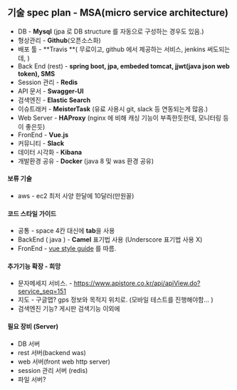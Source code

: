 ## 기술 spec plan - MSA(micro service architecture)

- DB - **Mysql** (jpa 로 DB structure 를 자동으로 구성하는 경우도 있음.)
- 형상관리 - **Github**(오픈소스화)
- 배포 툴 - **Travis **( 무료이고, github 에서 제공하는 서비스, jenkins 써도되는데,  )
- Back End (rest) - **spring boot, jpa, embeded tomcat, jjwt(java json web token), SMS**
- Session 관리 - **Redis**
- API 문서 - **Swagger-UI**
- 검색엔진 - **Elastic Search**
- 이슈트래커 - **MeisterTask** (유료 사용시 git, slack 등 연동되는게 많음.)
- Web Server - **HAProxy** (nginx 에 비해 캐싱 기능이 부족한듯한데, 모니터링 등이 좋은듯)
- FronEnd - **Vue.js** 
- 커뮤니티 - **Slack**
- 데이터 시각화 - **Kibana**
- 개발환경 공유 - **Docker** (java 8 및 was 환경 공유)

#### 보류 기술

- aws - ec2 최저 사양 한달에 10달러(만원꼴) 

#### 코드 스타일 가이드

- 공통 - space 4칸 대신에 **tab**을 사용
- BackEnd ( java ) - **Camel** 표기법 사용 (Underscore 표기법 사용 X)
- FronEnd  - [vue style guide](https://vuejs.org/v2/style-guide/) 를 따름. 

#### 추가기능 확장 - 희망

- 문자메세지 서비스. - https://www.apistore.co.kr/api/apiView.do?service_seq=151
- 지도 - 구글맵? gps 정보와 목적지 위치로. (모바일 테스트를 진행해야함... )
- 검색엔진 기능? 게시판 검색기능 이외에

#### 필요 장비 (Server)

- DB 서버
- rest 서버(backend was)
- web 서버(front web http server)
- session 관리 서버 (redis)
- 파일 서버?

